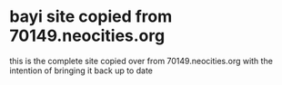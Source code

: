 # bayi site copied from 70149.neocities.org
this is the complete site copied over from 70149.neocities.org with the intention of bringing it back up to date
